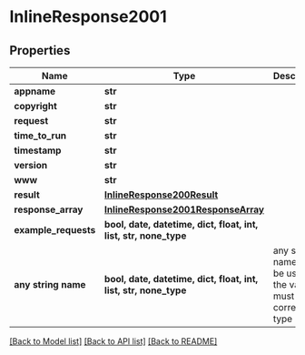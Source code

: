 # InlineResponse2001


## Properties
Name | Type | Description | Notes
------------ | ------------- | ------------- | -------------
**appname** | **str** |  | 
**copyright** | **str** |  | 
**request** | **str** |  | 
**time_to_run** | **str** |  | 
**timestamp** | **str** |  | 
**version** | **str** |  | 
**www** | **str** |  | 
**result** | [**InlineResponse200Result**](InlineResponse200Result.md) |  | 
**response_array** | [**InlineResponse2001ResponseArray**](InlineResponse2001ResponseArray.md) |  | 
**example_requests** | **bool, date, datetime, dict, float, int, list, str, none_type** |  | [optional] 
**any string name** | **bool, date, datetime, dict, float, int, list, str, none_type** | any string name can be used but the value must be the correct type | [optional]

[[Back to Model list]](../README.md#documentation-for-models) [[Back to API list]](../README.md#documentation-for-api-endpoints) [[Back to README]](../README.md)



